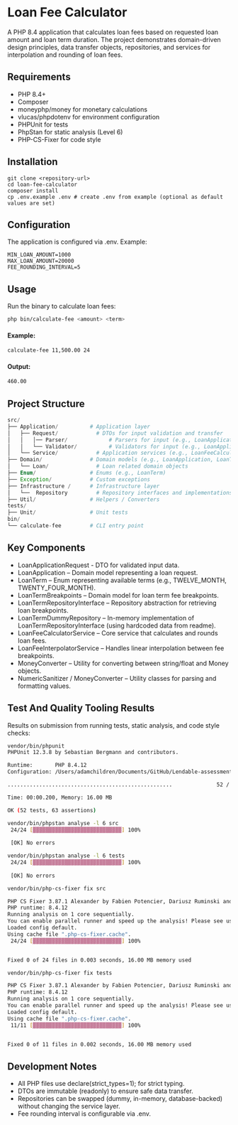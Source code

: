 # Loan Fee Calculator

A PHP 8.4 application that calculates loan fees based on requested loan amount and loan term duration.
The project demonstrates domain-driven design principles, data transfer objects, repositories, and services for interpolation and rounding of loan fees.

## Requirements
- PHP 8.4+
- Composer
- moneyphp/money for monetary calculations
- vlucas/phpdotenv for environment configuration
- PHPUnit for tests
- PhpStan for static analysis (Level 6)
- PHP-CS-Fixer for code style

## Installation
```
git clone <repository-url>
cd loan-fee-calculator
composer install
cp .env.example .env # create .env from example (optional as default values are set)
```
## Configuration

The application is configured via .env. Example:
```
MIN_LOAN_AMOUNT=1000
MAX_LOAN_AMOUNT=20000
FEE_ROUNDING_INTERVAL=5
```

## Usage
Run the binary to calculate loan fees:
```bash
php bin/calculate-fee <amount> <term>
```

#### Example:
```bash
calculate-fee 11,500.00 24
```

#### Output:
```bash
460.00
```

## Project Structure
```php
src/
├── Application/          # Application layer
│   ├── Request/            # DTOs for input validation and transfer
│   │   │── Parser/             # Parsers for input (e.g., LoanApplicationRequestParser)
│   │   └── Validator/          # Validators for input (e.g., LoanApplicationRequestValidator)
│   └── Service/            # Application services (e.g., LoanFeeCalculatorService)
├── Domain/               # Domain models (e.g., LoanApplication, LoanTerm)
│   └── Loan/               # Loan related domain objects  
├── Enum/                 # Enums (e.g., LoanTerm)
├── Exception/            # Custom exceptions
├── Infrastructure /      # Infrastructure layer
│   └──  Repository         # Repository interfaces and implementations
├── Util/                 # Helpers / Converters
tests/
├── Unit/                 # Unit tests
bin/
└── calculate-fee         # CLI entry point
```

## Key Components
- LoanApplicationRequest - DTO for validated input data.
- LoanApplication – Domain model representing a loan request.
- LoanTerm – Enum representing available terms (e.g., TWELVE_MONTH, TWENTY_FOUR_MONTH).
- LoanTermBreakpoints – Domain model for loan term fee breakpoints.
- LoanTermRepositoryInterface – Repository abstraction for retrieving loan breakpoints.
- LoanTermDummyRepository – In-memory implementation of LoanTermRepositoryInterface (using hardcoded data from readme).
- LoanFeeCalculatorService – Core service that calculates and rounds loan fees.
- LoanFeeInterpolatorService – Handles linear interpolation between fee breakpoints.
- MoneyConverter – Utility for converting between string/float and Money objects.
- NumericSanitizer / MoneyConverter – Utility classes for parsing and formatting values.

## Test And Quality Tooling Results
Results on submission from running tests, static analysis, and code style checks:

```bash
vendor/bin/phpunit
PHPUnit 12.3.8 by Sebastian Bergmann and contributors.

Runtime:       PHP 8.4.12
Configuration: /Users/adamchildren/Documents/GitHub/Lendable-assessment/phpunit.xml

....................................................              52 / 52 (100%)

Time: 00:00.200, Memory: 16.00 MB

OK (52 tests, 63 assertions)
```

```bash
vendor/bin/phpstan analyse -l 6 src
 24/24 [▓▓▓▓▓▓▓▓▓▓▓▓▓▓▓▓▓▓▓▓▓▓▓▓▓▓▓▓] 100%
                                                                                                 
 [OK] No errors  
```

```bash
vendor/bin/phpstan analyse -l 6 tests
 24/24 [▓▓▓▓▓▓▓▓▓▓▓▓▓▓▓▓▓▓▓▓▓▓▓▓▓▓▓▓] 100%
                                                                                                 
 [OK] No errors  
```

```bash
vendor/bin/php-cs-fixer fix src

PHP CS Fixer 3.87.1 Alexander by Fabien Potencier, Dariusz Ruminski and contributors.
PHP runtime: 8.4.12
Running analysis on 1 core sequentially.
You can enable parallel runner and speed up the analysis! Please see usage docs for more information.
Loaded config default.
Using cache file ".php-cs-fixer.cache".
 24/24 [▓▓▓▓▓▓▓▓▓▓▓▓▓▓▓▓▓▓▓▓▓▓▓▓▓▓▓▓] 100%


Fixed 0 of 24 files in 0.003 seconds, 16.00 MB memory used
```

```bash
vendor/bin/php-cs-fixer fix tests

PHP CS Fixer 3.87.1 Alexander by Fabien Potencier, Dariusz Ruminski and contributors.
PHP runtime: 8.4.12
Running analysis on 1 core sequentially.
You can enable parallel runner and speed up the analysis! Please see usage docs for more information.
Loaded config default.
Using cache file ".php-cs-fixer.cache".
 11/11 [▓▓▓▓▓▓▓▓▓▓▓▓▓▓▓▓▓▓▓▓▓▓▓▓▓▓▓▓] 100%


Fixed 0 of 11 files in 0.002 seconds, 16.00 MB memory used
```

## Development Notes
- All PHP files use declare(strict_types=1); for strict typing.
- DTOs are immutable (readonly) to ensure safe data transfer.
- Repositories can be swapped (dummy, in-memory, database-backed) without changing the service layer.
- Fee rounding interval is configurable via .env.